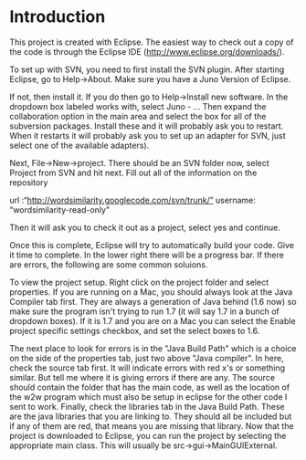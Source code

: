 # Introduction #

This project is created with Eclipse. The easiest way to check out a copy of the code is through the Eclipse IDE (http://www.eclipse.org/downloads/).

To set up with SVN, you need to first install the SVN plugin. After starting Eclipse, go to Help->About. Make sure you have a Juno Version of Eclipse.

If not, then install it. If you do then go to Help->Install new software. In the dropdown box labeled works with, select Juno - ... Then expand the collaboration option in the main area and select the box for all of the subversion packages. Install these and it will probably ask you to restart. When it restarts it will probably ask you to set up an adapter for SVN, just select one of the available adapters).

Next, File->New->project. There should be an SVN folder now, select Project from SVN and hit next. Fill out all of the information on the repository

url :“http://wordsimilarity.googlecode.com/svn/trunk/”
username: “wordsimilarity-read-only”

Then it will ask you to check it out as a project, select yes and continue.

Once this is complete, Eclipse will try to automatically build your code. Give it time to complete. In the lower right there will be a progress bar. If there are errors, the following are some common soluions.

To view the project setup. Right click on the project folder and select properties. If you are running on a Mac, you should always look at the Java Compiler tab first. They are always a generation of Java behind (1.6 now) so make sure the program isn't trying to run 1.7 (it will say 1.7 in a bunch of dropdown boxes). If it is 1.7 and you are on a Mac you can select the Enable project specific settings checkbox, and set the select boxes to 1.6.

The next place to look for errors is in the "Java Build Path" which is a choice on the side of the properties tab, just two above "Java compiler". In here, check the source tab first. It will indicate errors with red x's or something similar. But tell me where it is giving errors if there are any. The source should contain the folder that has the main code, as well as the location of the w2w program which must also be setup in eclipse for the other code I sent to work. Finally, check the libraries tab in the Java Build Path. These are the java libraries that you are linking to. They should all be included but if any of them are red, that means you are missing that library.
Now that the project is downloaded to Eclipse, you can run the project by selecting the appropriate main class. This will usually be src->gui->MainGUIExternal.